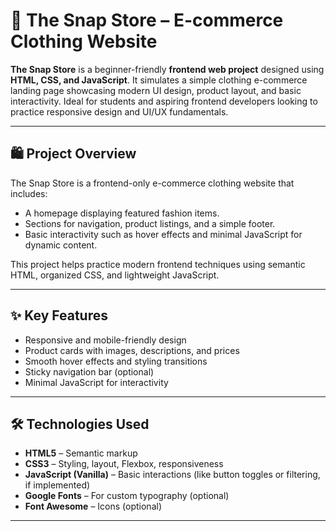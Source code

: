 # 👕 The Snap Store – E-commerce Clothing Website

**The Snap Store** is a beginner-friendly **frontend web project** designed using **HTML, CSS, and JavaScript**. It simulates a simple clothing e-commerce landing page showcasing modern UI design, product layout, and basic interactivity. Ideal for students and aspiring frontend developers looking to practice responsive design and UI/UX fundamentals.

---

## 🛍️ Project Overview

The Snap Store is a frontend-only e-commerce clothing website that includes:

- A homepage displaying featured fashion items.
- Sections for navigation, product listings, and a simple footer.
- Basic interactivity such as hover effects and minimal JavaScript for dynamic content.

This project helps practice modern frontend techniques using semantic HTML, organized CSS, and lightweight JavaScript.

---

## ✨ Key Features

- Responsive and mobile-friendly design
- Product cards with images, descriptions, and prices
- Smooth hover effects and styling transitions
- Sticky navigation bar (optional)
- Minimal JavaScript for interactivity

---

## 🛠️ Technologies Used

- **HTML5** – Semantic markup
- **CSS3** – Styling, layout, Flexbox, responsiveness
- **JavaScript (Vanilla)** – Basic interactions (like button toggles or filtering, if implemented)
- **Google Fonts** – For custom typography (optional)
- **Font Awesome** – Icons (optional)

---
